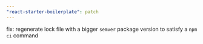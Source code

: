 ```yaml
---
"react-starter-boilerplate": patch
---
```


fix: regenerate lock file with a bigger `semver` package version to satisfy a `npm ci` command
